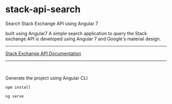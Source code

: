 # stack-api-search
Search Stack Exchange API using Angular 7

built using Angular7
A simple search application to query the Stack exchange API is developed using Angular 7 and Google's material design.
<br>

<hr>
<a href="https://api.stackexchange.com/">Stack Exchange API Documentation</a>
<hr>
<br>


Generate the project using Angular CLI <br>

```
npm install
```

```
ng serve
```
<br>





